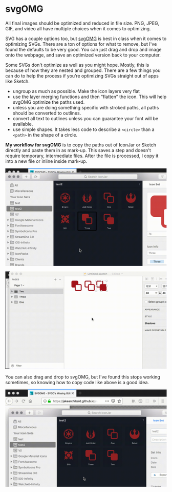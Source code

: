 # svgOMG

All final images should be optimized and reduced in file size. PNG, JPEG, GIF, and video all have multiple choices when it comes to optimizing.

SVG has a couple options too, but [svgOMG](https://jakearchibald.github.io/svgomg/) is best in class when it comes to optimizing SVGs. There are a ton of options for what to remove, but I've found the defaults to be very good. You can just drag and drop and image onto the webpage, and save an optimized version back to your computer.

Some SVGs don't optimize as well as you might hope. Mostly, this is because of how they are nested and grouped. There are a few things you can do to help the process if you’re optimizing SVGs straight out of apps like Sketch.

- ungroup as much as possible. Make the icon layers very flat
- use the layer merging functions and then “flatten” the icon. This will help svgOMG optimize the paths used.
- unless you are doing something specific with stroked paths, all paths should be converted to outlines.
- convert all text to outlines unless you can guarantee your font will be available.
- use simple shapes. It takes less code to describe a `<circle>` than a `<path>` in the shape of a circle.

**My workflow for svgOMG** is to copy the paths out of IconJar or Sketch directly and paste them in as mark-up. This saves a step and doesn't require temporary, intermediate files. After the file is processed, I copy it into a new file or inline inside mark-up.

![IconJar copy/paste to svgOMG](./files/iconjar-copyto-svgomg.gif)

![Sketch copy/paste to svgOMG](./files/sketch-copyto-svgomg.gif)

You can also drag and drop to svgOMG, but I've found this stops working sometimes, so knowing how to copy code like above is a good idea.

![IconJar drag to svgOMG](./files/iconjar-dragto-svgomg.gif)
